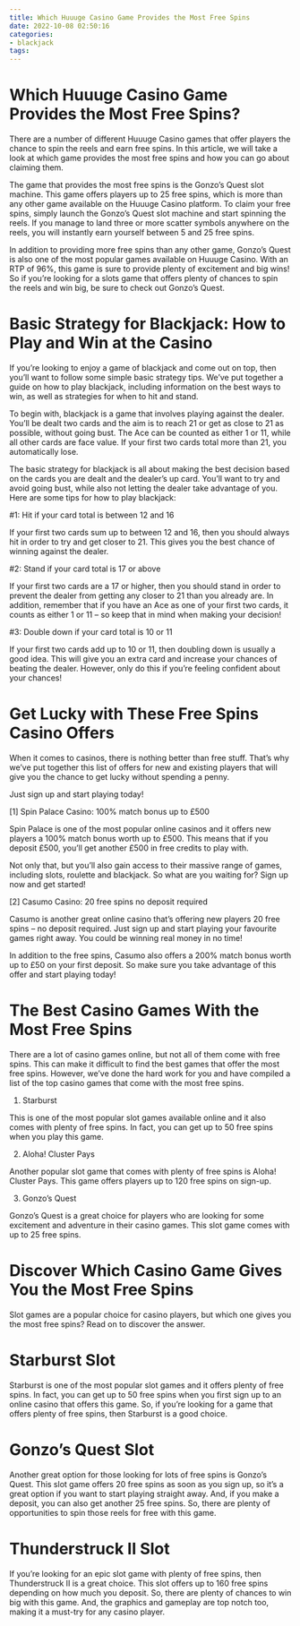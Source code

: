 ```yaml
---
title: Which Huuuge Casino Game Provides the Most Free Spins
date: 2022-10-08 02:50:16
categories:
- blackjack
tags:
---
```



#  Which Huuuge Casino Game Provides the Most Free Spins?

There are a number of different Huuuge Casino games that offer players the chance to spin the reels and earn free spins. In this article, we will take a look at which game provides the most free spins and how you can go about claiming them.

The game that provides the most free spins is the Gonzo’s Quest slot machine. This game offers players up to 25 free spins, which is more than any other game available on the Huuuge Casino platform. To claim your free spins, simply launch the Gonzo’s Quest slot machine and start spinning the reels. If you manage to land three or more scatter symbols anywhere on the reels, you will instantly earn yourself between 5 and 25 free spins.

In addition to providing more free spins than any other game, Gonzo’s Quest is also one of the most popular games available on Huuuge Casino. With an RTP of 96%, this game is sure to provide plenty of excitement and big wins! So if you’re looking for a slots game that offers plenty of chances to spin the reels and win big, be sure to check out Gonzo’s Quest.

#  Basic Strategy for Blackjack: How to Play and Win at the Casino

If you’re looking to enjoy a game of blackjack and come out on top, then you’ll want to follow some simple basic strategy tips. We’ve put together a guide on how to play blackjack, including information on the best ways to win, as well as strategies for when to hit and stand.

To begin with, blackjack is a game that involves playing against the dealer. You’ll be dealt two cards and the aim is to reach 21 or get as close to 21 as possible, without going bust. The Ace can be counted as either 1 or 11, while all other cards are face value. If your first two cards total more than 21, you automatically lose.

The basic strategy for blackjack is all about making the best decision based on the cards you are dealt and the dealer’s up card. You’ll want to try and avoid going bust, while also not letting the dealer take advantage of you. Here are some tips for how to play blackjack:

#1: Hit if your card total is between 12 and 16

If your first two cards sum up to between 12 and 16, then you should always hit in order to try and get closer to 21. This gives you the best chance of winning against the dealer.

#2: Stand if your card total is 17 or above

If your first two cards are a 17 or higher, then you should stand in order to prevent the dealer from getting any closer to 21 than you already are. In addition, remember that if you have an Ace as one of your first two cards, it counts as either 1 or 11 – so keep that in mind when making your decision!

#3: Double down if your card total is 10 or 11

If your first two cards add up to 10 or 11, then doubling down is usually a good idea. This will give you an extra card and increase your chances of beating the dealer. However, only do this if you’re feeling confident about your chances!

#  Get Lucky with These Free Spins Casino Offers 

When it comes to casinos, there is nothing better than free stuff. That’s why we’ve put together this list of offers for new and existing players that will give you the chance to get lucky without spending a penny.

Just sign up and start playing today!

[1]  Spin Palace Casino: 100% match bonus up to £500 

Spin Palace is one of the most popular online casinos and it offers new players a 100% match bonus worth up to £500. This means that if you deposit £500, you’ll get another £500 in free credits to play with.

Not only that, but you’ll also gain access to their massive range of games, including slots, roulette and blackjack. So what are you waiting for? Sign up now and get started!

[2]  Casumo Casino: 20 free spins no deposit required 

Casumo is another great online casino that’s offering new players 20 free spins – no deposit required. Just sign up and start playing your favourite games right away. You could be winning real money in no time!

In addition to the free spins, Casumo also offers a 200% match bonus worth up to £50 on your first deposit. So make sure you take advantage of this offer and start playing today!

#  The Best Casino Games With the Most Free Spins 

There are a lot of casino games online, but not all of them come with free spins. This can make it difficult to find the best games that offer the most free spins. However, we’ve done the hard work for you and have compiled a list of the top casino games that come with the most free spins.

1. Starburst

This is one of the most popular slot games available online and it also comes with plenty of free spins. In fact, you can get up to 50 free spins when you play this game.

2. Aloha! Cluster Pays

Another popular slot game that comes with plenty of free spins is Aloha! Cluster Pays. This game offers players up to 120 free spins on sign-up.

3. Gonzo’s Quest

Gonzo’s Quest is a great choice for players who are looking for some excitement and adventure in their casino games. This slot game comes with up to 25 free spins.

#  Discover Which Casino Game Gives You the Most Free Spins

Slot games are a popular choice for casino players, but which one gives you the most free spins? Read on to discover the answer.

# Starburst Slot

Starburst is one of the most popular slot games and it offers plenty of free spins. In fact, you can get up to 50 free spins when you first sign up to an online casino that offers this game. So, if you’re looking for a game that offers plenty of free spins, then Starburst is a good choice.

# Gonzo’s Quest Slot

Another great option for those looking for lots of free spins is Gonzo’s Quest. This slot game offers 20 free spins as soon as you sign up, so it’s a great option if you want to start playing straight away. And, if you make a deposit, you can also get another 25 free spins. So, there are plenty of opportunities to spin those reels for free with this game.

# Thunderstruck II Slot

If you’re looking for an epic slot game with plenty of free spins, then Thunderstruck II is a great choice. This slot offers up to 160 free spins depending on how much you deposit. So, there are plenty of chances to win big with this game. And, the graphics and gameplay are top notch too, making it a must-try for any casino player.